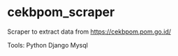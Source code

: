 # cekbpom_scraper

 Scraper to extract data from https://cekbpom.pom.go.id/


Tools:
Python
Django
Mysql
